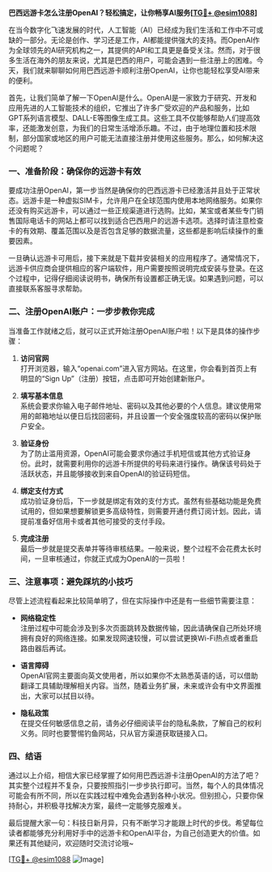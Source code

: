 **巴西远游卡怎么注册OpenAI？轻松搞定，让你畅享AI服务[[TG💪+ @esim1088](https://t.me/s/esim1088)]**

在当今数字化飞速发展的时代，人工智能（AI）已经成为我们生活和工作中不可或缺的一部分。无论是创作、学习还是工作，AI都能提供强大的支持。而OpenAI作为全球领先的AI研究机构之一，其提供的API和工具更是备受关注。然而，对于很多生活在海外的朋友来说，尤其是巴西的用户，可能会遇到一些注册上的困难。今天，我们就来聊聊如何用巴西远游卡顺利注册OpenAI，让你也能轻松享受AI带来的便利。

首先，让我们简单了解一下OpenAI是什么。OpenAI是一家致力于研究、开发和应用先进的人工智能技术的组织，它推出了许多广受欢迎的产品和服务，比如GPT系列语言模型、DALL-E等图像生成工具。这些工具不仅能够帮助人们提高效率，还能激发创意，为我们的日常生活增添乐趣。不过，由于地理位置和技术限制，部分国家或地区的用户可能无法直接注册并使用这些服务。那么，如何解决这个问题呢？

### **一、准备阶段：确保你的远游卡有效**

要成功注册OpenAI，第一步当然是确保你的巴西远游卡已经激活并且处于正常状态。远游卡是一种虚拟SIM卡，允许用户在全球范围内使用本地网络服务。如果你还没有购买远游卡，可以通过一些正规渠道进行选购。比如，某宝或者某些专门销售国际电话卡的网站上都可以找到适合巴西用户的远游卡选项。选择时请注意检查卡的有效期、覆盖范围以及是否包含足够的数据流量，这些都是影响后续操作的重要因素。

一旦确认远游卡可用后，接下来就是下载并安装相关的应用程序了。通常情况下，远游卡供应商会提供相应的客户端软件，用户需要按照说明完成安装与登录。在这个过程中，记得仔细阅读说明书，确保所有设置都正确无误。如果遇到问题，可以直接联系客服寻求帮助。

### **二、注册OpenAI账户：一步步教你完成**

当准备工作就绪之后，就可以正式开始注册OpenAI账户啦！以下是具体的操作步骤：

1. **访问官网**  
   打开浏览器，输入“openai.com”进入官方网站。在这里，你会看到首页上有明显的“Sign Up”（注册）按钮，点击即可开始创建新账户。

2. **填写基本信息**  
   系统会要求你输入电子邮件地址、密码以及其他必要的个人信息。建议使用常用的邮箱地址以便日后找回密码，并且设置一个安全强度较高的密码以保护账户安全。

3. **验证身份**  
   为了防止滥用资源，OpenAI可能会要求你通过手机短信或其他方式验证身份。此时，就需要利用你的远游卡所提供的号码来进行操作。确保该号码处于活跃状态，并且能够接收到来自OpenAI的验证码短信。

4. **绑定支付方式**  
   成功验证身份后，下一步就是绑定有效的支付方式。虽然有些基础功能是免费试用的，但如果想要解锁更多高级特性，则需要开通付费订阅计划。因此，请提前准备好信用卡或者其他可接受的支付手段。

5. **完成注册**  
   最后一步就是提交表单并等待审核结果。一般来说，整个过程不会花费太长时间，一旦审核通过，你就正式成为OpenAI的一员啦！

### **三、注意事项：避免踩坑的小技巧**

尽管上述流程看起来比较简单明了，但在实际操作中还是有一些细节需要注意：

- **网络稳定性**  
  注册过程中可能会涉及到多次页面跳转及数据传输，因此请确保自己所处环境拥有良好的网络连接。如果发现网速较慢，可以尝试更换Wi-Fi热点或者重启路由器后再试。

- **语言障碍**  
  OpenAI官网主要面向英文使用者，所以如果你不太熟悉英语的话，可以借助翻译工具辅助理解相关内容。当然，随着业务扩展，未来或许会有中文界面推出，大家可以拭目以待。

- **隐私政策**  
  在提交任何敏感信息之前，请务必仔细阅读平台的隐私条款，了解自己的权利义务。同时也要警惕钓鱼网站，只从官方渠道获取链接入口。

### **四、结语**

通过以上介绍，相信大家已经掌握了如何用巴西远游卡注册OpenAI的方法了吧？其实整个过程并不复杂，只要按照指引一步步执行即可。当然，每个人的具体情况可能会有所不同，所以在实践过程中难免会遇到各种小状况。但别担心，只要你保持耐心，并积极寻找解决方案，最终一定能够克服难关。

最后提醒大家一句：科技日新月异，只有不断学习才能跟上时代的步伐。希望每位读者都能够充分利用好手中的远游卡和OpenAI平台，为自己创造更大的价值。如果还有其他疑问，欢迎随时交流讨论哦~

[[TG💪+ @esim1088](https://t.me/s/esim1088) ![Image](https://i.postimg.cc/4NQfJmqS/Snipaste-2025-05-13-00-14-12.png)]